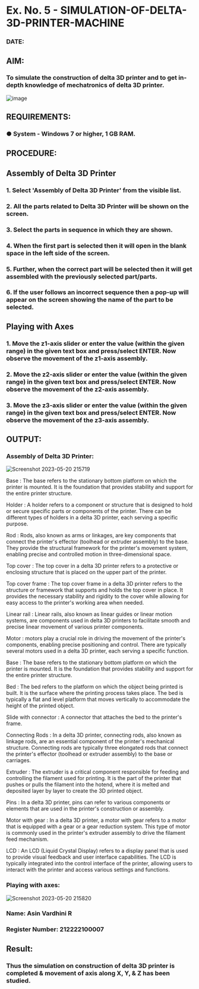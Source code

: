 # Ex. No. 5 - SIMULATION-OF-DELTA-3D-PRINTER-MACHINE

### DATE: 
## AIM:
### To simulate the construction of delta 3D printer and to get in-depth knowledge of mechatronics of delta 3D printer.

![image](https://github.com/Sellakumar1987/Ex.-No.-5---SIMULATION-OF-DELTA-3D-PRINTER-MACHINE/assets/113594316/c784471e-098f-456d-9c1b-e9f0ce56cc9b)

## REQUIREMENTS:
### ●	System - Windows 7 or higher, 1 GB RAM.

## PROCEDURE:

## Assembly of Delta 3D Printer
### 1.	Select 'Assembly of Delta 3D Printer' from the visible list.
### 2.	All the parts related to Delta 3D Printer will be shown on the screen.
### 3.	Select the parts in sequence in which they are shown.
### 4.	When the first part is selected then it will open in the blank space in the left side of the screen.
### 5.	Further, when the correct part will be selected then it will get assembled with the previously selected part/parts.
### 6.	If the user follows an incorrect sequence then a pop-up will appear on the screen showing the name of the part to be selected.

## Playing with Axes
### 1.	Move the z1-axis slider or enter the value (within the given range) in the given text box and press/select ENTER. Now observe the movement of the z1-axis assembly.
### 2.	Move the z2-axis slider or enter the value (within the given range) in the given text box and press/select ENTER. Now observe the movement of the z2-axis assembly.
### 3.	Move the z3-axis slider or enter the value (within the given range) in the given text box and press/select ENTER. Now observe the movement of the z3-axis assembly.

## OUTPUT:
### Assembly of Delta 3D Printer: 

![Screenshot 2023-05-20 215719](https://github.com/AsinVardhini/Ex.-No.-5---SIMULATION-OF-DELTA-3D-PRINTER-MACHINE/assets/119417735/3faafe37-019a-4e10-a7e2-f4362522a158)


Base :
The base refers to the stationary bottom platform on which the printer is mounted. It is the foundation that provides
stability and support for the entire printer structure. 

Holder :
A holder refers to a component or structure that is designed to hold or secure specific parts or components of the printer. 
There can be different types of holders in a delta 3D printer, each serving a specific purpose.

Rod :
Rods, also known as arms or linkages, are key components that connect the printer's effector (toolhead or extruder assembly)
to the base. They provide the structural framework for the printer's movement system, enabling precise and controlled motion 
in three-dimensional space.

Top cover :
The top cover in a delta 3D printer refers to a protective or enclosing structure that is placed on the upper part of the printer.

Top cover frame :
The top cover frame in a delta 3D printer refers to the structure or framework that supports and holds the top cover in place.
It provides the necessary stability and rigidity to the cover while allowing for easy access to the printer's working
area when needed.

Linear rail :
Linear rails, also known as linear guides or linear motion systems, are components used in delta 3D printers to facilitate
smooth and precise linear movement of various printer components.

Motor :
motors play a crucial role in driving the movement of the printer's components, enabling precise positioning and control.
There are typically several motors used in a delta 3D printer, each serving a specific function. 

Base :
The base refers to the stationary bottom platform on which the printer is mounted. It is the foundation that provides stability
and support for the entire printer structure. 

Bed :
The bed refers to the platform on which the object being printed is built. It is the surface where the printing process takes place.
The bed is typically a flat and level platform that moves vertically to accommodate the height of the printed object.
 
Slide with connector :
A connector that attaches the bed to the printer's frame.

Connecting Rods :
In a delta 3D printer, connecting rods, also known as linkage rods, are an essential component of the printer's mechanical structure. 
Connecting rods are typically three elongated rods that connect the printer's effector (toolhead or extruder assembly)
to the base or carriages.

Extruder :
The extruder is a critical component responsible for feeding and controlling the filament used for printing.
It is the part of the printer that pushes or pulls the filament into the hotend, where it is melted and deposited
layer by layer to create the 3D printed object.

Pins :
In a delta 3D printer, pins can refer to various components or elements that are used in the printer's construction or assembly.

Motor with gear :
In a delta 3D printer, a motor with gear refers to a motor that is equipped with a gear or a gear reduction system.
This type of motor is commonly used in the printer's extruder assembly to drive the filament feed mechanism.

LCD : 
An LCD (Liquid Crystal Display) refers to a display panel that is used to provide visual feedback and user interface capabilities.
The LCD is typically integrated into the control interface of the printer, allowing users to interact with the printer and access
various settings and functions.

### Playing with axes:

![Screenshot 2023-05-20 215820](https://github.com/AsinVardhini/Ex.-No.-5---SIMULATION-OF-DELTA-3D-PRINTER-MACHINE/assets/119417735/71434f2d-2948-4cb5-9231-5928072801aa)

### Name: Asin Vardhini R 

### Register Number: 212222100007

## Result: 
### Thus the simulation on construction of delta 3D printer is completed & movement of axis along X, Y, & Z has been studied.
